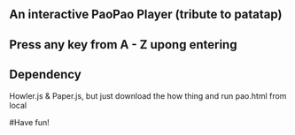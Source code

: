 An interactive PaoPao Player (tribute to patatap)
----------------------------

## Press any key from A - Z upong entering

## Dependency
Howler.js & Paper.js, but just download the how thing and run pao.html from local

#Have fun!